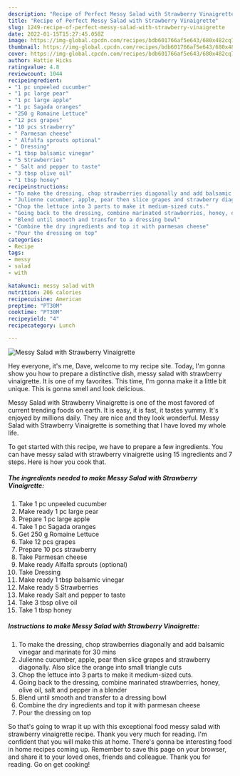```yaml
---
description: "Recipe of Perfect Messy Salad with Strawberry Vinaigrette"
title: "Recipe of Perfect Messy Salad with Strawberry Vinaigrette"
slug: 1249-recipe-of-perfect-messy-salad-with-strawberry-vinaigrette
date: 2022-01-15T15:27:45.058Z
image: https://img-global.cpcdn.com/recipes/bdb601766af5e643/680x482cq70/messy-salad-with-strawberry-vinaigrette-recipe-main-photo.jpg
thumbnail: https://img-global.cpcdn.com/recipes/bdb601766af5e643/680x482cq70/messy-salad-with-strawberry-vinaigrette-recipe-main-photo.jpg
cover: https://img-global.cpcdn.com/recipes/bdb601766af5e643/680x482cq70/messy-salad-with-strawberry-vinaigrette-recipe-main-photo.jpg
author: Hattie Hicks
ratingvalue: 4.8
reviewcount: 1044
recipeingredient:
- "1 pc unpeeled cucumber"
- "1 pc large pear"
- "1 pc large apple"
- "1 pc Sagada oranges"
- "250 g Romaine Lettuce"
- "12 pcs grapes"
- "10 pcs strawberry"
- " Parmesan cheese"
- " Alfalfa sprouts optional"
- " Dressing"
- "1 tbsp balsamic vinegar"
- "5 Strawberries"
- " Salt and pepper to taste"
- "3 tbsp olive oil"
- "1 tbsp honey"
recipeinstructions:
- "To make the dressing, chop strawberries diagonally and add balsamic vinegar and marinate for 30 mins"
- "Julienne cucumber, apple, pear then slice grapes and strawberry diagonally. Also slice the orange into small triangle cuts"
- "Chop the lettuce into 3 parts to make it medium-sized cuts."
- "Going back to the dressing, combine marinated strawberries, honey, olive oil, salt and pepper in a blender"
- "Blend until smooth and transfer to a dressing bowl"
- "Combine the dry ingredients and top it with parmesan cheese"
- "Pour the dressing on top"
categories:
- Recipe
tags:
- messy
- salad
- with

katakunci: messy salad with 
nutrition: 206 calories
recipecuisine: American
preptime: "PT30M"
cooktime: "PT30M"
recipeyield: "4"
recipecategory: Lunch

---
```



![Messy Salad with Strawberry Vinaigrette](https://img-global.cpcdn.com/recipes/bdb601766af5e643/680x482cq70/messy-salad-with-strawberry-vinaigrette-recipe-main-photo.jpg)

Hey everyone, it's me, Dave, welcome to my recipe site. Today, I'm gonna show you how to prepare a distinctive dish, messy salad with strawberry vinaigrette. It is one of my favorites. This time, I'm gonna make it a little bit unique. This is gonna smell and look delicious.



Messy Salad with Strawberry Vinaigrette is one of the most favored of current trending foods on earth. It is easy, it is fast, it tastes yummy. It's enjoyed by millions daily. They are nice and they look wonderful. Messy Salad with Strawberry Vinaigrette is something that I have loved my whole life.


To get started with this recipe, we have to prepare a few ingredients. You can have messy salad with strawberry vinaigrette using 15 ingredients and 7 steps. Here is how you cook that.

<!--inarticleads1-->

##### The ingredients needed to make Messy Salad with Strawberry Vinaigrette:

1. Take 1 pc unpeeled cucumber
1. Make ready 1 pc large pear
1. Prepare 1 pc large apple
1. Take 1 pc Sagada oranges
1. Get 250 g Romaine Lettuce
1. Take 12 pcs grapes
1. Prepare 10 pcs strawberry
1. Take  Parmesan cheese
1. Make ready  Alfalfa sprouts (optional)
1. Take  Dressing
1. Make ready 1 tbsp balsamic vinegar
1. Make ready 5 Strawberries
1. Make ready  Salt and pepper to taste
1. Take 3 tbsp olive oil
1. Take 1 tbsp honey




<!--inarticleads2-->

##### Instructions to make Messy Salad with Strawberry Vinaigrette:

1. To make the dressing, chop strawberries diagonally and add balsamic vinegar and marinate for 30 mins
1. Julienne cucumber, apple, pear then slice grapes and strawberry diagonally. Also slice the orange into small triangle cuts
1. Chop the lettuce into 3 parts to make it medium-sized cuts.
1. Going back to the dressing, combine marinated strawberries, honey, olive oil, salt and pepper in a blender
1. Blend until smooth and transfer to a dressing bowl
1. Combine the dry ingredients and top it with parmesan cheese
1. Pour the dressing on top




So that's going to wrap it up with this exceptional food messy salad with strawberry vinaigrette recipe. Thank you very much for reading. I'm confident that you will make this at home. There's gonna be interesting food in home recipes coming up. Remember to save this page on your browser, and share it to your loved ones, friends and colleague. Thank you for reading. Go on get cooking!
